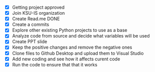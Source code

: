 - [x] Getting project approved
- [x] Join KSU-IS organization
- [x] Create Read.me DONE
- [x] Create a commits
- [x] Explore other existing Python projects to use as a base 
- [x] Analyze code from source and decide what variables will be used
- [x] Create PPT slide
- [x] Keep the positive changes and remove the negative ones
- [x] Clone files to Github Desktop and upload them to Visual Studio
- [x] Add new coding and see how it affects curent code
- [x] Run the code to ensure that that it works
